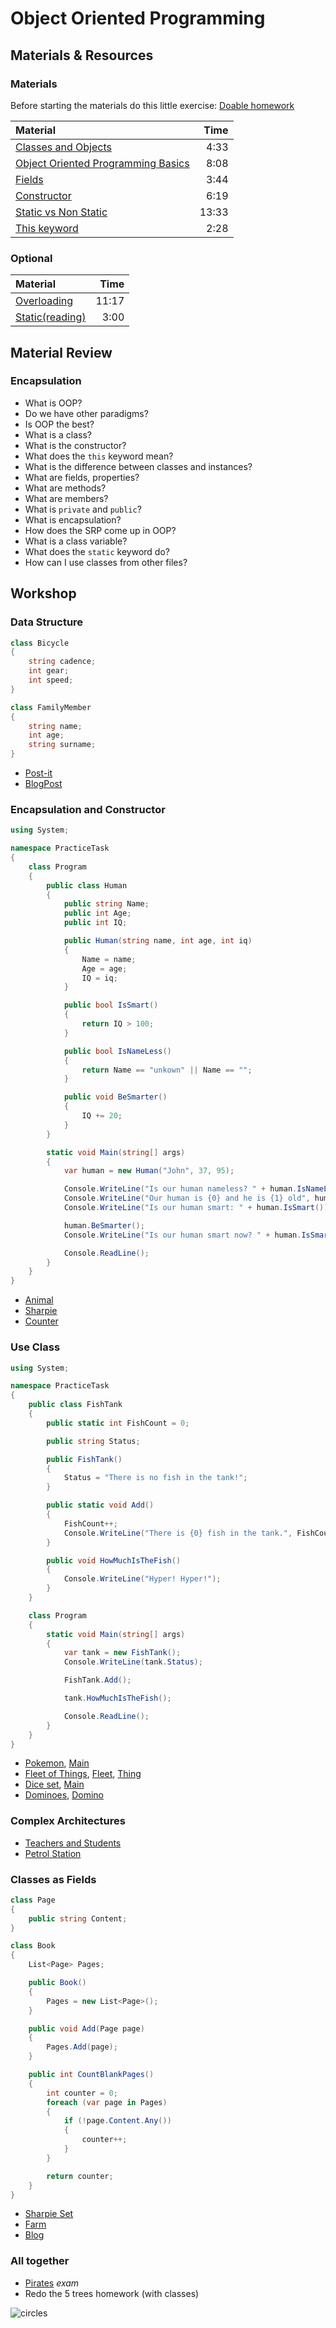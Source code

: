 # Object Oriented Programming

## Materials & Resources

### Materials

Before starting the materials do this little exercise:
[Doable homework](homework/README.md)

| Material                                                                          |  Time |
| :-------------------------------------------------------------------------------- | ----: |
| [Classes and Objects](https://www.youtube.com/watch?v=FCjoioi6xvM)                |  4:33 |
| [Object Oriented Programming Basics](https://www.youtube.com/watch?v=0K2EsvAz5Pg) |  8:08 |
| [Fields](https://www.youtube.com/watch?v=jcHBfa36gz0)                             |  3:44 |
| [Constructor](https://www.youtube.com/watch?v=MyWBU6IKl5U)                        |  6:19 |
| [Static vs Non Static](https://www.youtube.com/watch?v=86ymhq54V5k)               | 13:33 |
| [This keyword](https://www.youtube.com/watch?v=m8hRUP1WL28)                       |  2:28 |

### Optional

| Material                                                   |  Time |
| :--------------------------------------------------------- | ----: |
| [Overloading](https://www.youtube.com/watch?v=F9ygaxxbbz4) | 11:17 |
| [Static(reading)][1]                                       |  3:00 |

## Material Review

### Encapsulation

- What is OOP?
  <!--
    OOP is a programming paradigm that is built upon the concept of objects
    that encapsulate data (fields) and behavior (methods). The program is
    built in a way that objects can interact with each other.
  -->
- Do we have other paradigms?
  <!--
    Yes, we have different paradigms. Moreover languages can follow more
    paradigms.
    eg.: functional, procedural etc..
  -->
- Is OOP the best?
  <!--
    No, there is no best paradigm. It depends on the given problem, environment
    and sometimes taste.
    comparison: Stateful - Stateless
  -->
- What is a class?
  <!--
    It is a blueprint. It tells what makes something a "thing".
    The Bird is a class,
      - it tells us that each bird has wings, feet but they don't have any teeth
        or battery
      - they can fly, eat but they can't write or drive a car.
    You can use that blueprint to create different instances of that class.
    Eg.: A white eagle or a black falcon, etc...
    They will behave the same but their properties will differ.
    Think of them as real blueprints: you can build white, red any colored house
    from the same blueprint, you can change even the windows, but the sizes will
    be the same and you can enter the building the same way.
    Since it is one concept, one thing, it always has a singular name!!!
  -->
- What is the constructor?
  <!--
    This will be called when you create a new instance of the class by using the
    new keyword.
    All classes have a default empty constructor w/o any parameters. If you
    want to do something during the instantiation, you have to define your own
    constructor.
    You can define more constructors so your class can be instantiated in
    different ways.
    Usually we assign value to the instance variables, we initialize the
    instance in the constructor. We shouldn't have any side effect in the
    constructor.
  -->
- What does the `this` keyword mean?
  <!--
    It references to the instance.
    You can use it to access its fields and methods.
  -->
- What is the difference between classes and instances?
  <!--
    Person is the class, You are the instance.
    Person is a concept, You are one concrete example of that concept.
  -->
- What are fields, properties?
  <!--
    These are the properties each instance must own. They may have different
    values in each instance.
    Eg.: Each Person has
      - hair color
      - length
      - weight
      - eye color
    These properties hold the attributions of the instance.
  -->
- What are methods?
  <!--
    These are those actions that can be performed by the instance.
    For example a Person can
      - eat(Food)
      - drive(Car)
      - hit(Person)
      - sleep()
    These actions will change the instance's current state or will interact with
    other objects/instances.
  -->
- What are members?
  <!--
    Fields and methods inside classes are often referred to as "Class Members"
  -->
- What is `private` and `public`?
  <!--
    These are access modifiers.
    If you set a property or method to private, it won't be visible for the outer
    world. It is accessible only within the class.
     - You need getters and setters to modify their values
     - Public means there is no restriction on the property, anybody can access it
  -->
- What is encapsulation?
  <!--
    In order to keep the internal consistency of your objects,
    you have to hide their internal state.
      - When a Car is driven, the fuelLevel is decreasing and the runKms is
      increasing. If the runKms would be public you would be able to change it
      without lowering the fuelLevel.
      - If you have a bank account you need a transaction to change the balance.
        If the balance would be public it could be edited without any history.
    Sometimes you want to hide a complex system from the user, because he/she
    doesn't want (and does not need to) to deal with implementation details.
     - You don't know how an ArrayList stores its values. You just call the
       functions on it.
  -->
- How does the SRP come up in OOP?
  <!--
    Single Responsibility Principle means that one thing must do only one thing.
    This is not the right definition but it is a good start.
    In OOP each class must deal with only one topic/responsibility.
    It should not write files and calculate complex logic.
    Indicators of violation may be that the class has too many properties and/or
    methods.
  -->
- What is a class variable?
  <!--
    It is a variable that is defined on the class and cannot be accessed by the instances.
    Remember: there is only one piece of the class.
    By defining a variable on the class we will have only one variable.
    Each instance can use the same value so if one changes it all the other
    instances will have the new value too.
    Eg. A counter which counts how many instances have been created from the
    class.
  -->
- What does the `static` keyword do?
  <!--
    This is how you can create class variables. You can use the "this"
    keyword for methods as well.
  -->
- How can I use classes from other files?
  <!--
    By importing them into your source file with the "using" keyword
  -->

## Workshop

### Data Structure

```csharp
class Bicycle
{
    string cadence;
    int gear;
    int speed;
}
```

```csharp
class FamilyMember
{
    string name;
    int age;
    string surname;
}
```

- [Post-it](post-it/README.md)
- [BlogPost](blog-post/README.md)

### Encapsulation and Constructor

```csharp
using System;

namespace PracticeTask
{
    class Program
    {
        public class Human
        {
            public string Name;
            public int Age;
            public int IQ;

            public Human(string name, int age, int iq)
            {
                Name = name;
                Age = age;
                IQ = iq;
            }

            public bool IsSmart()
            {
                return IQ > 100;
            }

            public bool IsNameLess()
            {
                return Name == "unkown" || Name == "";
            }

            public void BeSmarter()
            {
                IQ += 20;
            }
        }

        static void Main(string[] args)
        {
            var human = new Human("John", 37, 95);

            Console.WriteLine("Is our human nameless? " + human.IsNameLess());
            Console.WriteLine("Our human is {0} and he is {1} old", human.Name, human.Age);
            Console.WriteLine("Is our human smart: " + human.IsSmart());

            human.BeSmarter();
            Console.WriteLine("Is our human smart now? " + human.IsSmart());

            Console.ReadLine();
        }
    }
}
```

- [Animal](animal/README.md)
- [Sharpie](sharpie/README.md)
- [Counter](counter/README.md)

### Use Class

```csharp
using System;

namespace PracticeTask
{
    public class FishTank
    {
        public static int FishCount = 0;

        public string Status;

        public FishTank()
        {
            Status = "There is no fish in the tank!";
        }

        public static void Add()
        {
            FishCount++;
            Console.WriteLine("There is {0} fish in the tank.", FishCount);
        }

        public void HowMuchIsTheFish()
        {
            Console.WriteLine("Hyper! Hyper!");
        }
    }

    class Program
    {
        static void Main(string[] args)
        {
            var tank = new FishTank();
            Console.WriteLine(tank.Status);

            FishTank.Add();

            tank.HowMuchIsTheFish();

            Console.ReadLine();
        }
    }
}
```

- [Pokemon](pokemon/Pokemon.cs), [Main](pokemon/Program.cs)
- [Fleet of Things](fleet-of-things/FleetOfThings.cs),
  [Fleet](fleet-of-things/Fleet.cs), [Thing](fleet-of-things/Thing.cs)
- [Dice set](dice-set/DiceSet.cs), [Main](dice-set/Program.cs)
- [Dominoes](dominoes/Dominoes.cs), [Domino](dominoes/Domino.cs)

### Complex Architectures

- [Teachers and Students](teachers-and-students/README.md)
- [Petrol Station](petrol-station/README.md)

### Classes as Fields

```csharp
class Page
{
    public string Content;
}

class Book
{
    List<Page> Pages;

    public Book()
    {
        Pages = new List<Page>();
    }

    public void Add(Page page)
    {
        Pages.Add(page);
    }

    public int CountBlankPages()
    {
        int counter = 0;
        foreach (var page in Pages)
        {
            if (!page.Content.Any())
            {
                counter++;
            }
        }

        return counter;
    }
}
```

- [Sharpie Set](sharpie-set/README.md)
- [Farm](farm/README.md)
- [Blog](blog/README.md)

### All together

- [Pirates](pirates/README.md) *exam*
- Redo the 5 trees homework (with classes)

[1]: https://docs.microsoft.com/en-us/dotnet/csharp/programming-guide/classes-and-structs/static-classes-and-static-class-members

![circles](../../assets/azam.gif)

